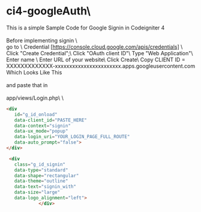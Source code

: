 # ci4-googleAuth\
This is a simple Sample Code for Google Signin in Codeigniter 4\
\
Before implementing signin \\
\
go to \\
Credential [https://console.cloud.google.com/apis/credentials] \\
Click "Create Credential";\\
Click "OAuth client ID"\\
Type "Web Application"\\
Enter name \\
Enter URL of your website\\
Click Create\\
Copy CLIENT ID = XXXXXXXXXXXXX-xxxxxxxxxxxxxxxxxxxxxxx.apps.googleusercontent.com Which Looks Like This \
\
and paste that in \
\
app/views/Login.php\\
\\
```html
<div
   id="g_id_onload" 
   data-client_id="PASTE_HERE"
   data-context="signin"
   data-ux_mode="popup"
   data-login_uri="YOUR_LOGIN_PAGE_FULL_ROUTE"
   data-auto_prompt="false">
</div>

 <div
   class="g_id_signin"
   data-type="standard"
   data-shape="rectangular"
   data-theme="outline"
   data-text="signin_with"
   data-size="large"
   data-logo_alignment="left">
            </div>

```
